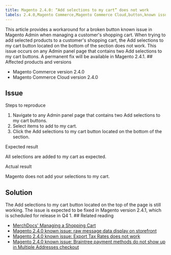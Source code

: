 ```yaml
---
title: Magento 2.4.0: “Add selections to my cart” does not work
labels: 2.4.0,Magento Commerce,Magento Commerce Cloud,button,known issues,product,“Add selections to my cart”
---
```


This article provides a workaround for a broken button known issue in Magento Admin when managing a customer's shopping cart. When trying to add selected products to a customer's shopping cart, the Add selections to my cart button located on the bottom of the section does not work. This issue occurs on any Admin panel page that contains two Add selections to my cart buttons. A permanent fix will be available in Magento 2.4.1. \#\# Affected products and versions

* Magento Commerce version 2.4.0
* Magento Commerce Cloud version 2.4.0

## Issue

Steps to reproduce

1. Navigate to any Admin panel page that contains two Add selections to my cart buttons.
1. Select items to add to my cart.
1. Click the Add selections to my cart button located on the bottom of the section.

Expected result

All selections are added to my cart as expected.

Actual result

Magento does not add your selections to my cart.

## Solution

The Add selections to my cart button located on the top of the page is still working. The issue is expected to be fixed in Magento version 2.4.1, which is scheduled for release in Q4 1. \#\# Related reading

* [MerchDocs' Managing a Shopping Cart](https://docs.magento.com/user-guide/sales/shopping-assisted-cart-manage.html)
* [Magento 2.4.0 known issue: raw message data display on storefront](https://support.magento.com/hc/en-us/articles/360045804332)
* [Magento 2.4.0 known issue: Export Tax Rates does not work](https://support.magento.com/hc/en-us/articles/360045850032)
* [Magento 2.4.0 known issue: Braintree payment methods do not show up in Multiple Addresses checkout](https://support.magento.com/hc/en-us/articles/360046354992)

